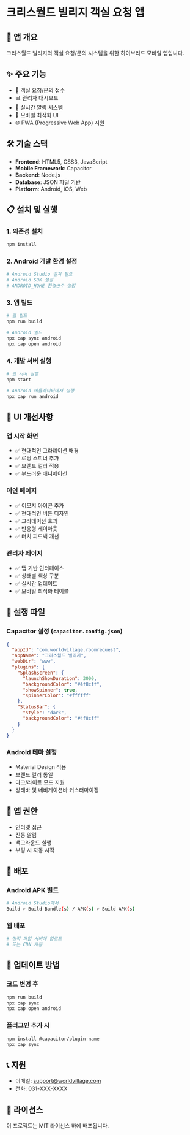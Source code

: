 # 크리스월드 빌리지 객실 요청 앱

## 📱 앱 개요
크리스월드 빌리지의 객실 요청/문의 시스템을 위한 하이브리드 모바일 앱입니다.

## ✨ 주요 기능
- 🏨 객실 요청/문의 접수
- 📊 관리자 대시보드
- 🔔 실시간 알림 시스템
- 📱 모바일 최적화 UI
- 🌐 PWA (Progressive Web App) 지원

## 🛠️ 기술 스택
- **Frontend**: HTML5, CSS3, JavaScript
- **Mobile Framework**: Capacitor
- **Backend**: Node.js
- **Database**: JSON 파일 기반
- **Platform**: Android, iOS, Web

## 📋 설치 및 실행

### 1. 의존성 설치
```bash
npm install
```

### 2. Android 개발 환경 설정
```bash
# Android Studio 설치 필요
# Android SDK 설정
# ANDROID_HOME 환경변수 설정
```

### 3. 앱 빌드
```bash
# 웹 빌드
npm run build

# Android 빌드
npx cap sync android
npx cap open android
```

### 4. 개발 서버 실행
```bash
# 웹 서버 실행
npm start

# Android 에뮬레이터에서 실행
npx cap run android
```

## 🎨 UI 개선사항

### 앱 시작 화면
- ✅ 현대적인 그라데이션 배경
- ✅ 로딩 스피너 추가
- ✅ 브랜드 컬러 적용
- ✅ 부드러운 애니메이션

### 메인 페이지
- ✅ 이모지 아이콘 추가
- ✅ 현대적인 버튼 디자인
- ✅ 그라데이션 효과
- ✅ 반응형 레이아웃
- ✅ 터치 피드백 개선

### 관리자 페이지
- ✅ 탭 기반 인터페이스
- ✅ 상태별 색상 구분
- ✅ 실시간 업데이트
- ✅ 모바일 최적화 테이블

## 🔧 설정 파일

### Capacitor 설정 (`capacitor.config.json`)
```json
{
  "appId": "com.worldvillage.roomrequest",
  "appName": "크리스월드 빌리지",
  "webDir": "www",
  "plugins": {
    "SplashScreen": {
      "launchShowDuration": 3000,
      "backgroundColor": "#4f8cff",
      "showSpinner": true,
      "spinnerColor": "#ffffff"
    },
    "StatusBar": {
      "style": "dark",
      "backgroundColor": "#4f8cff"
    }
  }
}
```

### Android 테마 설정
- Material Design 적용
- 브랜드 컬러 통일
- 다크/라이트 모드 지원
- 상태바 및 네비게이션바 커스터마이징

## 📱 앱 권한
- 인터넷 접근
- 진동 알림
- 백그라운드 실행
- 부팅 시 자동 시작

## 🚀 배포

### Android APK 빌드
```bash
# Android Studio에서
Build > Build Bundle(s) / APK(s) > Build APK(s)
```

### 웹 배포
```bash
# 정적 파일 서버에 업로드
# 또는 CDN 사용
```

## 🔄 업데이트 방법

### 코드 변경 후
```bash
npm run build
npx cap sync
npx cap open android
```

### 플러그인 추가 시
```bash
npm install @capacitor/plugin-name
npx cap sync
```

## 📞 지원
- 이메일: support@worldvillage.com
- 전화: 031-XXX-XXXX

## 📄 라이선스
이 프로젝트는 MIT 라이선스 하에 배포됩니다. 